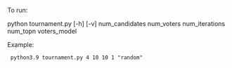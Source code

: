 To run:

python tournament.py [-h] [-v] num_candidates num_voters num_iterations num_topn voters_model

Example:

```
 python3.9 tournament.py 4 10 10 1 "random"
```

